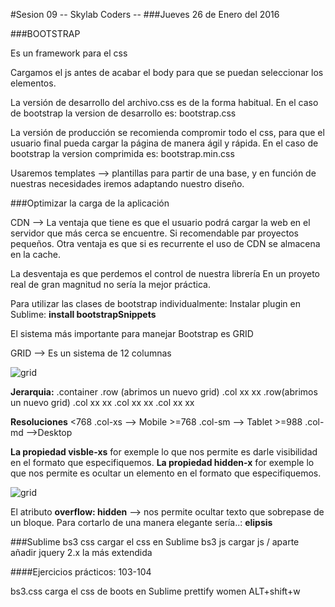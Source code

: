 #Sesion 09 -- Skylab Coders --
###Jueves 26 de Enero del 2016


###BOOTSTRAP

Es un framework para el css

Cargamos el js antes de acabar el body para que se puedan seleccionar los elementos.

La versión de desarrollo del archivo.css es de la forma habitual. 
En el caso de bootstrap la version de desarrollo es: bootstrap.css

La versión de producción se recomienda compromir todo el css, para que el usuario final pueda cargar la página de manera ágil y rápida.
En el caso de bootstrap la version comprimida es: bootstrap.min.css 

Usaremos templates --> plantillas para partir de una base, y en función de nuestras necesidades iremos adaptando nuestro diseño.

###Optimizar la carga de la aplicación

CDN --> La ventaja que tiene es que el usuario podrá cargar la web en el servidor que más cerca se encuentre. Si recomendable par proyectos pequeños.
Otra ventaja es que si es recurrente el uso de CDN se almacena en la cache.

La desventaja es que perdemos el control de nuestra librería
En un proyeto real de gran magnitud no sería la mejor práctica.

Para utilizar las clases de bootstrap individualmente:
Instalar plugin en Sublime: **install bootstrapSnippets**

El sistema más importante para manejar Bootstrap es GRID

GRID --> Es un sistema de 12 columnas 

![grid](APUNTES/img/grid.png)

**Jerarquia:** .container
                .row (abrimos un nuevo grid)
                    .col xx xx
                        .row(abrimos un nuevo grid)
                            .col xx xx
                            .col xx xx
                            .col xx xx

**Resoluciones** <768 .col-xs --> Mobile
             >=768 .col-sm -->  Tablet
             >=988 .col-md -->Desktop

**La propiedad visble-xs** for exemple lo que nos permite es darle visibilidad en el formato que especifiquemos.
**La propiedad hidden-x** for exemple lo que nos permite es ocultar un elemento en el formato que especifiquemos.

![grid](APUNTES/img/responsive.png)

El atributo **overflow: hidden** --> nos permite ocultar texto que sobrepase de un bloque. Para cortarlo de una manera elegante sería..: **elipsis**

###Sublime
bs3 css cargar el css en Sublime
bs3 js cargar js / aparte añadir jquery 2.x la más extendida 

####Ejercicios prácticos: 103-104

bs3.css carga el css de boots en Sublime
prettify women
ALT+shift+w


